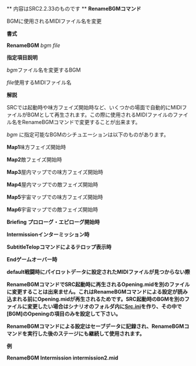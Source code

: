 ** 内容はSRC2.2.33のものです **
**RenameBGMコマンド**

BGMに使用されるMIDIファイル名を変更

**書式**

**RenameBGM** *bgm file*

**指定項目説明**

*bgm*ファイル名を変更するBGM

*file*使用するMIDIファイル名

**解説**

SRCでは起動時や味方フェイズ開始時など、いくつかの場面で自動的にMIDIファイルがBGMとして再生されます。この際に使用されるMIDIファイルのファイル名をRenameBGMコマンドで変更することが出来ます。

*bgm* に指定可能なBGMのシチュエーションは以下のものがあります。

**Map1**味方フェイズ開始時

**Map2**敵フェイズ開始時

**Map3**屋内マップでの味方フェイズ開始時

**Map4**屋内マップでの敵フェイズ開始時

**Map5**宇宙マップでの味方フェイズ開始時

**Map6**宇宙マップでの敵フェイズ開始時

**Briefing プロローグ・エピローグ開始時**

**Intermissionインターミッション時**

**SubtitleTelopコマンドによるテロップ表示時**

**Endゲームオーバー時**

**default戦闘時にパイロットデータに設定されたMIDIファイルが見つからない際**

**RenameBGMコマンドでSRC起動時に再生されるOpening.midを別のファイルに変更することは出来ません。これはRenameBGMコマンドによる設定が読み込まれる前にOpening.midが再生されるためです。SRC起動時のBGMを別のファイルに変更したい場合はシナリオのフォルダ内に[Src.ini](設定変更.md)を作り、その中で[BGM]のOpeningの項目のみを設定して下さい。**

**RenameBGMコマンドによる設定はセーブデータに記録され、RenameBGMコマンドを実行した後のステージにも継続して使用されます。**

**例**

**RenameBGM Intermission intermission2.mid**
